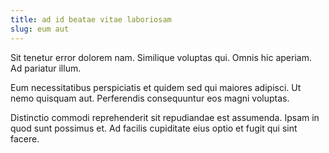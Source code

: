 ```yaml
---
title: ad id beatae vitae laboriosam
slug: eum aut
---
```


Sit tenetur error dolorem nam. Similique voluptas qui. Omnis hic aperiam. Ad pariatur illum.

Eum necessitatibus perspiciatis et quidem sed qui maiores adipisci. Ut nemo quisquam aut. Perferendis consequuntur eos magni voluptas.

Distinctio commodi reprehenderit sit repudiandae est assumenda. Ipsam in quod sunt possimus et. Ad facilis cupiditate eius optio et fugit qui sint facere.
